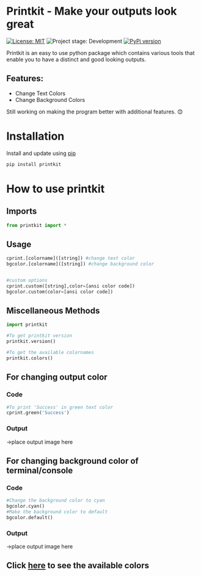 # Printkit - Make your outputs look great #

[![License: MIT](https://img.shields.io/badge/License-MIT-yellow.svg)](https://opensource.org/licenses/MIT)
<img alt="Project stage: Development" src="https://img.shields.io/badge/Project%20Stage-Development-yellowgreen.svg" />
[![PyPi version](https://badgen.net/pypi/v/printkit)](https://pypi.com/project/pip)

Printkit is an easy to use python package which contains various tools that enable you to have a distinct and good looking outputs.

## Features: ##
- Change Text Colors
- Change Background Colors

Still working on making the program better with additional features. :blush:

# Installation #
Install and update using [pip](https://pip.pypa.io/en/stable/installation/)

```bash
pip install printkit
```

# How to use printkit #

##  Imports ##
```python
from printkit import *
```

## Usage ##
```python
cprint.[colorname]([string]) #change text color
bgcolor.[colorname]([string]) #change background color


#custom options
cprint.custom([string],color=[ansi color code])
bgcolor.custom(color=[ansi color code])
```

## Miscellaneous Methods ##
```python
import printkit

#To get printkit version
printkit.version()

#To get the available colornames
printkit.colors()
```

## For changing output color ##
### Code ###
```python
#To print 'Success' in green text color
cprint.green('Success')
```
### Output ###
->place output image here

## For changing background color of terminal/console ##
### Code ### 
```python
#Change the background color to cyan
bgcolor.cyan()
#Make the background color to default
bgcolor.default()
```

### Output ###
->place output image here

## Click [here]() to see the available colors